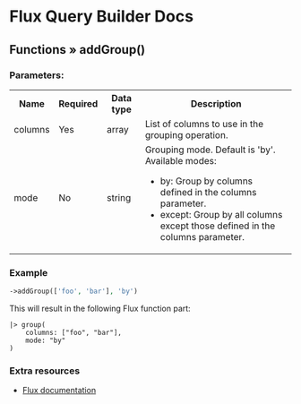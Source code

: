 # Flux Query Builder Docs

## Functions &raquo; addGroup()

### Parameters:

<table>
  <tbody>
    <tr>
      <th>Name</th>
      <th>Required</th>
      <th>Data type</th>
      <th>Description</th>
    </tr>
    <tr>
      <td>columns</td>
      <td>Yes</td>
      <td>array</td>
      <td>List of columns to use in the grouping operation.</td>
    </tr>
    <tr>
      <td>mode</td>
      <td>No</td>
      <td>string</td>
      <td>
        Grouping mode. Default is 'by'. <br/>Available modes:
        <ul>
          <li>
            by: Group by columns defined in the columns parameter.
          </li>
          <li>except: Group by all columns except those defined in the columns parameter.
          </li>
        </ul>
      </td>
    </tr>

  </tbody>
</table>


### Example

```php
->addGroup(['foo', 'bar'], 'by')
```

This will result in the following Flux function part:

```
|> group(
    columns: ["foo", "bar"],
    mode: "by"
)
```

### Extra resources

* [Flux documentation](https://docs.influxdata.com/flux/v0.x/stdlib/universe/group/)
